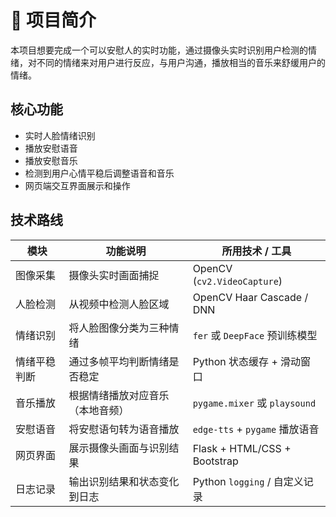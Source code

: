 # 🎯 项目简介

本项目想要完成一个可以安慰人的实时功能，通过摄像头实时识别用户检测的情绪，对不同的情绪来对用户进行反应，与用户沟通，播放相当的音乐来舒缓用户的情绪。

## 核心功能

- 实时人脸情绪识别
- 播放安慰语音
- 播放安慰音乐
- 检测到用户心情平稳后调整语音和音乐
- 网页端交互界面展示和操作

## 技术路线

| 模块 | 功能说明 | 所用技术 / 工具 |
|------------|------------------------------|-----------------------------|
| 图像采集 | 摄像头实时画面捕捉 | OpenCV (`cv2.VideoCapture`) |
| 人脸检测 | 从视频中检测人脸区域 | OpenCV Haar Cascade / DNN |
| 情绪识别 | 将人脸图像分类为三种情绪 | `fer` 或 `DeepFace` 预训练模型 |
| 情绪平稳判断 | 通过多帧平均判断情绪是否稳定 | Python 状态缓存 + 滑动窗口 |
| 音乐播放 | 根据情绪播放对应音乐（本地音频） | `pygame.mixer` 或 `playsound` |
| 安慰语音 | 将安慰语句转为语音播放 | `edge-tts` + `pygame` 播放语音 |
| 网页界面 | 展示摄像头画面与识别结果 | Flask + HTML/CSS + Bootstrap |
| 日志记录 | 输出识别结果和状态变化到日志 | Python `logging` / 自定义记录 |
